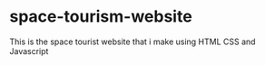 # space-tourism-website
<P>
  This is the space tourist website that i make using HTML CSS and Javascript
</P>
